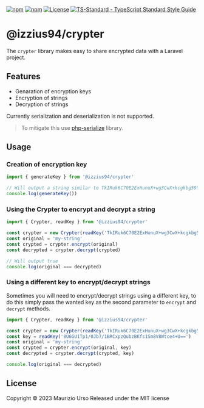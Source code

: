 [![npm](https://badgen.net/npm/v/@izzius94/crypter)](https://www.npmjs.com/package/@izzius94/crypter)
[![npm](https://badgen.net/npm/dt/@izzius94/crypter)](https://www.npmjs.com/package/@izzius94/crypter)
[![License](https://badgen.net/github/license/izzius94/crypter)](https://github.com/izzius94/node-crypter/blob/main/LICENSE)
[![TS-Standard - TypeScript Standard Style Guide](https://badgen.net/badge/code%20style/ts-standard/blue?icon=typescript)](https://github.com/standard/ts-standard)

# @izzius94/crypter

The `crypter` library makes easy to share encrypted data with a Laravel project.

## Features

- Genaration of encryption keys
- Encryption of strings
- Decryption of strings

Currently serialization and deserialization is not supported.

> To mitigate this use [php-serialize](https://www.npmjs.com/package/php-serialize) library.

## Usage

### Creation of encryption key

```typescript
import { generateKey } from '@izzius94/crypter'

// Will output a string similar to TkIRuk6C70E2ExHunuX+wg3CwX+kcgkbg59Yhwiqi7s=
console.log(generateKey())

```

### Using the Crypter to encrypt and decrypt a string

```typescript
import { Crypter, readKey } from '@izzius94/crypter'

const crypter = new Crypter(readKey('TkIRuk6C70E2ExHunuX+wg3CwX+kcgkbg59Yhwiqi7s='))
const original = 'my-string'
const crypted = crypter.encrypt(original)
const decrypted = crypter.decrypt(crypted)

// Will output true
console.log(original === decrypted)

```

### Using a different key to encrypt/decrypt strings

Sometimes you will need to encrypt/decrypt strings using a different key, to do this simply pass the wanted key as the second parameter to `encrypt` and `decrypt` methods.

```typescript
import { Crypter, readKey } from '@izzius94/crypter'

const crypter = new Crypter(readKey('TkIRuk6C70E2ExHunuX+wg3CwX+kcgkbg59Yhwiqi7s='))
const key = readKey('8U6GU1Tp1/0Jb7/1BRCxpzQubzBKfs1Sm8V8Wtce4+U==')
const original = 'my-string'
const crypted = crypter.encrypt(original, key)
const decrypted = crypter.decrypt(crypted, key)

console.log(original === decrypted)

```

## License
Copyright © 2023 Maurizio Urso Released under the MIT license
